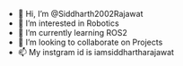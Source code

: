 - 👋 Hi, I’m @Siddharth2002Rajawat
- 👀 I’m interested in Robotics
- 🌱 I’m currently learning ROS2
- 💞️ I’m looking to collaborate on Projects
- 📫 My instgram id is iamsiddhartharajawat

<!---
Siddharth2002Rajawat/Siddharth2002Rajawat is a ✨ special ✨ repository because its `README.md` (this file) appears on your GitHub profile.
You can click the Preview link to take a look at your changes.
--->
